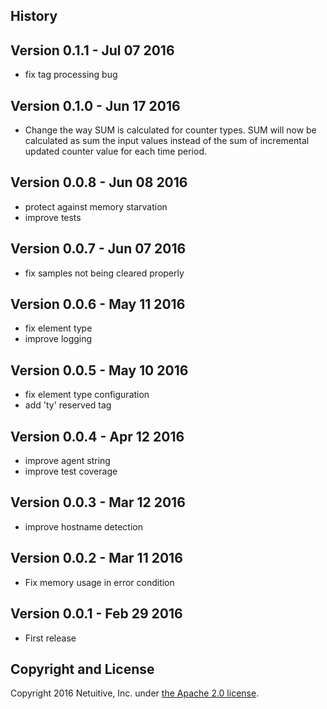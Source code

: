 History
-------

Version 0.1.1 - Jul 07 2016
---------------------------
* fix tag processing bug

Version 0.1.0 - Jun 17 2016
---------------------------
* Change the way SUM is calculated for counter types. SUM will now be calculated as sum the input values instead of the sum of incremental updated counter value for each time period.

Version 0.0.8 - Jun 08 2016
---------------------------
* protect against memory starvation
* improve tests

Version 0.0.7 - Jun 07 2016
---------------------------
* fix samples not being cleared properly

Version 0.0.6 - May 11 2016
---------------------------
* fix element type
* improve logging

Version 0.0.5 - May 10 2016
---------------------------
* fix element type configuration
* add 'ty' reserved tag

Version 0.0.4 - Apr 12 2016
---------------------------
* improve agent string
* improve test coverage

Version 0.0.3 - Mar 12 2016
---------------------------
* improve hostname detection

Version 0.0.2 - Mar 11 2016
---------------------------

* Fix memory usage in error condition

Version 0.0.1 - Feb 29 2016
---------------------------

* First release



Copyright and License
---------------------

Copyright 2016 Netuitive, Inc. under [the Apache 2.0 license](LICENSE).
